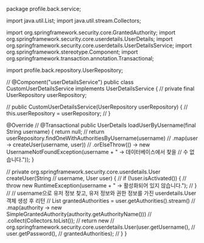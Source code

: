 package profile.back.service;

import java.util.List;
import java.util.stream.Collectors;

import org.springframework.security.core.GrantedAuthority;
import org.springframework.security.core.userdetails.UserDetails;
import org.springframework.security.core.userdetails.UserDetailsService;
import org.springframework.stereotype.Component;
import org.springframework.transaction.annotation.Transactional;

import profile.back.repository.UserRepository;

// @Component("userDetailsService")
public class CustomUserDetailsService implements UserDetailsService {
  // private final UserRepository userRepository;

  // public CustomUserDetailsService(UserRepository userRepository) {
  // this.userRepository = userRepository;
  // }

  @Override
  // @Transactional
  public UserDetails loadUserByUsername(final String username) {
    return null;
    // return userRepository.findOneWithAuthoritiesByUsername(username)
    // .map(user -> createUser(username, user))
    // .orElseThrow(() -> new UsernameNotFoundException(username + " -> 데이터베이스에서 찾을
    // 수 없습니다."));
  }

  // private org.springframework.security.core.userdetails.User createUser(String
  // username, User user) {
  // if (!user.isActivated()) {
  // throw new RuntimeException(username + " -> 활성화되어 있지 않습니다.");
  // }
  // // username으로 유저 정보 찾고, 유저 정보와 권한 정보를 가진 userdetails.User 객체 생성 후 리턴
  // List<GrantedAuthority> grantedAuthorities = user.getAuthorities().stream()
  // .map(authority -> new SimpleGrantedAuthority(authority.getAuthorityName()))
  // .collect(Collectors.toList());
  // return new
  // org.springframework.security.core.userdetails.User(user.getUsername(),
  // user.getPassword(),
  // grantedAuthorities);
  // }
}
